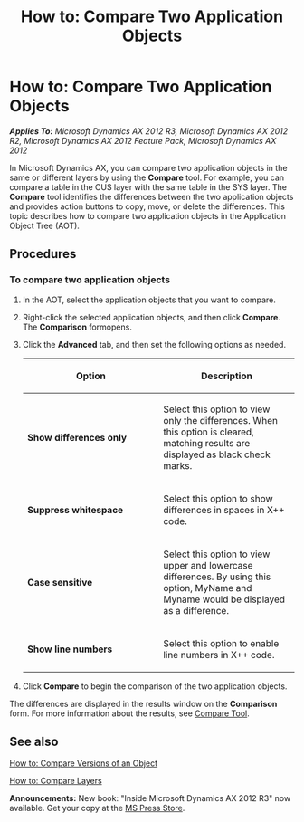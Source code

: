 ﻿---
title: 'How to: Compare Two Application Objects'
TOCTitle: 'How to: Compare Two Application Objects'
ms:assetid: 4a0370d8-ad20-4cf1-95b7-96b6f820184f
ms:mtpsurl: https://msdn.microsoft.com/en-us/library/Bb190057(v=AX.60)
ms:contentKeyID: 35243191
ms.date: 05/18/2015
mtps_version: v=AX.60
---

# How to: Compare Two Application Objects 


_**Applies To:** Microsoft Dynamics AX 2012 R3, Microsoft Dynamics AX 2012 R2, Microsoft Dynamics AX 2012 Feature Pack, Microsoft Dynamics AX 2012_

In Microsoft Dynamics AX, you can compare two application objects in the same or different layers by using the **Compare** tool. For example, you can compare a table in the CUS layer with the same table in the SYS layer. The **Compare** tool identifies the differences between the two application objects and provides action buttons to copy, move, or delete the differences. This topic describes how to compare two application objects in the Application Object Tree (AOT).

## Procedures

### To compare two application objects

1.  In the AOT, select the application objects that you want to compare.

2.  Right-click the selected application objects, and then click **Compare**. The **Comparison** formopens.

3.  Click the **Advanced** tab, and then set the following options as needed.
    
    <table>
    <colgroup>
    <col style="width: 50%" />
    <col style="width: 50%" />
    </colgroup>
    <thead>
    <tr class="header">
    <th><p>Option</p></th>
    <th><p>Description</p></th>
    </tr>
    </thead>
    <tbody>
    <tr class="odd">
    <td><p><strong>Show differences only</strong></p></td>
    <td><p>Select this option to view only the differences. When this option is cleared, matching results are displayed as black check marks.</p></td>
    </tr>
    <tr class="even">
    <td><p><strong>Suppress whitespace</strong></p></td>
    <td><p>Select this option to show differences in spaces in X++ code.</p></td>
    </tr>
    <tr class="odd">
    <td><p><strong>Case sensitive</strong></p></td>
    <td><p>Select this option to view upper and lowercase differences. By using this option, MyName and Myname would be displayed as a difference.</p></td>
    </tr>
    <tr class="even">
    <td><p><strong>Show line numbers</strong></p></td>
    <td><p>Select this option to enable line numbers in X++ code.</p></td>
    </tr>
    </tbody>
    </table>


4.  Click **Compare** to begin the comparison of the two application objects.

The differences are displayed in the results window on the **Comparison** form. For more information about the results, see [Compare Tool](compare-tool.md).

## See also

[How to: Compare Versions of an Object](how-to-compare-versions-of-an-object.md)

[How to: Compare Layers](how-to-compare-layers.md)

  
**Announcements:** New book: "Inside Microsoft Dynamics AX 2012 R3" now available. Get your copy at the [MS Press Store](https://www.microsoftpressstore.com/store/inside-microsoft-dynamics-ax-2012-r3-9780735685109).

